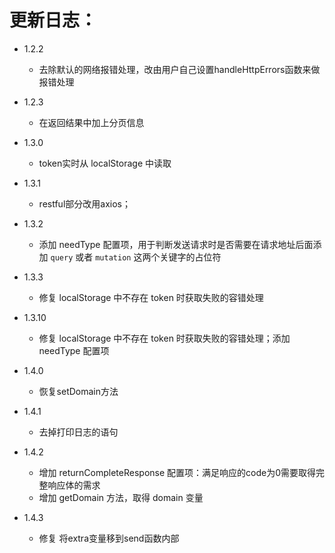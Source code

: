 # 更新日志：
- 1.2.2
    - 去除默认的网络报错处理，改由用户自己设置handleHttpErrors函数来做报错处理 

- 1.2.3
    - 在返回结果中加上分页信息

- 1.3.0
    - token实时从 localStorage 中读取

- 1.3.1
    - restful部分改用axios；

- 1.3.2
    - 添加 needType 配置项，用于判断发送请求时是否需要在请求地址后面添加 ``` query ``` 或者 ``` mutation ``` 这两个关键字的占位符

- 1.3.3
    - 修复 localStorage 中不存在 token 时获取失败的容错处理
- 1.3.10
    - 修复 localStorage 中不存在 token 时获取失败的容错处理；添加 needType 配置项

- 1.4.0
    - 恢复setDomain方法

- 1.4.1
    - 去掉打印日志的语句

- 1.4.2
    - 增加 returnCompleteResponse 配置项：满足响应的code为0需要取得完整响应体的需求
    - 增加 getDomain 方法，取得 domain 变量

- 1.4.3
    - 修复 将extra变量移到send函数内部
